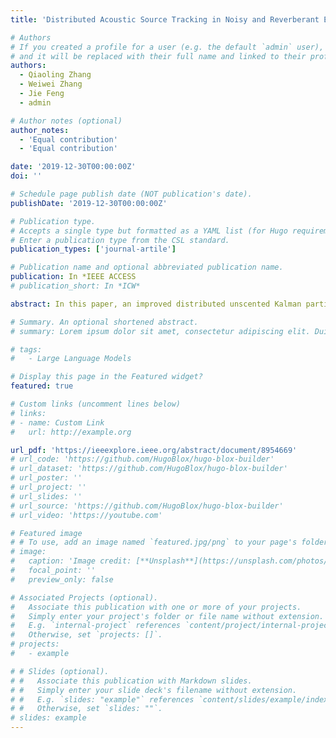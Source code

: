 ```yaml
---
title: 'Distributed Acoustic Source Tracking in Noisy and Reverberant Environments With Distributed Microphone Networks'

# Authors
# If you created a profile for a user (e.g. the default `admin` user), write the username (folder name) here
# and it will be replaced with their full name and linked to their profile.
authors:
  - Qiaoling Zhang
  - Weiwei Zhang
  - Jie Feng
  - admin

# Author notes (optional)
author_notes:
  - 'Equal contribution'
  - 'Equal contribution'

date: '2019-12-30T00:00:00Z'
doi: ''

# Schedule page publish date (NOT publication's date).
publishDate: '2019-12-30T00:00:00Z'

# Publication type.
# Accepts a single type but formatted as a YAML list (for Hugo requirements).
# Enter a publication type from the CSL standard.
publication_types: ['journal-artile']

# Publication name and optional abbreviated publication name.
publication: In *IEEE ACCESS
# publication_short: In *ICW*

abstract: In this paper, an improved distributed unscented Kalman particle filter (DUKPF) is proposed for the problem of tracking a single moving acoustic source in noisy and reverberant environments with distributed microphone networks. The conventional DUKPF employs the unscented Kalman filter (UKF) for its proposal of particle sampling, whereas the UKF incorporates one single observation from a certain localization function, which is vulnerable to noise or reverberation. To alleviate this problem, multiple observations are extracted from the localization function at each node and incorporated into the state update of the UKF via the probability data association (PDA) technique, yielding the PDA-UKF. Next, employing the PDA-UKF for the proposal of particle sampling, the improved DUKPF is further developed. Finally, the improved DUKPF is adapted for the acoustic source tracking problem, and a distributed acoustic source tracking method is presented. Simulation results reveal that the improved DUKPF achieved better tracking performance than the conventional DUKPF in different noisy and reverberant conditions.

# Summary. An optional shortened abstract.
# summary: Lorem ipsum dolor sit amet, consectetur adipiscing elit. Duis posuere tellus ac convallis placerat. Proin tincidunt magna sed ex sollicitudin condimentum.

# tags:
#   - Large Language Models

# Display this page in the Featured widget?
featured: true

# Custom links (uncomment lines below)
# links:
# - name: Custom Link
#   url: http://example.org

url_pdf: 'https://ieeexplore.ieee.org/abstract/document/8954669'
# url_code: 'https://github.com/HugoBlox/hugo-blox-builder'
# url_dataset: 'https://github.com/HugoBlox/hugo-blox-builder'
# url_poster: ''
# url_project: ''
# url_slides: ''
# url_source: 'https://github.com/HugoBlox/hugo-blox-builder'
# url_video: 'https://youtube.com'

# Featured image
# # To use, add an image named `featured.jpg/png` to your page's folder.
# image:
#   caption: 'Image credit: [**Unsplash**](https://unsplash.com/photos/pLCdAaMFLTE)'
#   focal_point: ''
#   preview_only: false

# Associated Projects (optional).
#   Associate this publication with one or more of your projects.
#   Simply enter your project's folder or file name without extension.
#   E.g. `internal-project` references `content/project/internal-project/index.md`.
#   Otherwise, set `projects: []`.
# projects:
#   - example

# # Slides (optional).
# #   Associate this publication with Markdown slides.
# #   Simply enter your slide deck's filename without extension.
# #   E.g. `slides: "example"` references `content/slides/example/index.md`.
# #   Otherwise, set `slides: ""`.
# slides: example
---
```


<!-- {{% callout note %}}
Click the _Cite_ button above to demo the feature to enable visitors to import publication metadata into their reference management software.
{{% /callout %}}

{{% callout note %}}
Create your slides in Markdown - click the _Slides_ button to check out the example.
{{% /callout %}}

Add the publication's **full text** or **supplementary notes** here. You can use rich formatting such as including [code, math, and images](https://docs.hugoblox.com/content/writing-markdown-latex/). -->
